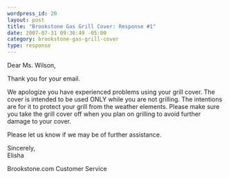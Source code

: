 ```yaml
--- 
wordpress_id: 20
layout: post
title: "Brookstone Gas Grill Cover: Response #1"
date: 2007-07-31 09:36:49 -05:00
category: brookstone-gas-grill-cover
type: response
---
```

Dear Ms. Wilson,

Thank you for your email.

We apologize you have experienced problems using your grill cover. The cover is intended to be used ONLY while you are not grilling. The intentions are for it to protect your grill from the weather elements. Please make sure you take the grill cover off when you plan on grilling to avoid further damage to your cover.

Please let us know if we may be of further assistance.

Sincerely,  
Elisha

Brookstone.com Customer Service

